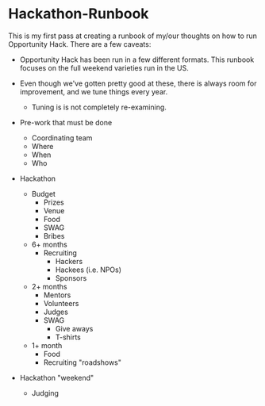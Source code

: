 # Hackathon-Runbook

This is my first pass at creating a runbook of my/our thoughts on how to run Opportunity Hack.  There are a few caveats:
* Opportunity Hack has been run in a few different formats.  This runbook focuses on the full weekend varieties run in the US.  
* Even though we've gotten pretty good at these, there is always room for improvement, and we tune things every year.
  * Tuning is is not completely re-examining.

* Pre-work that must be done
  * Coordinating team
  * Where
  * When
  * Who
* Hackathon
  * Budget
    * Prizes
    * Venue
    * Food
    * SWAG
    * Bribes 
  * 6+ months
    * Recruiting 
      * Hackers
      * Hackees (i.e. NPOs)
      * Sponsors
  * 2+ months
    * Mentors
    * Volunteers
    * Judges
    * SWAG
      * Give aways
      * T-shirts
  * 1+ month
    * Food
    * Recruiting "roadshows"
* Hackathon "weekend" 
  * Judging
		
	
	

